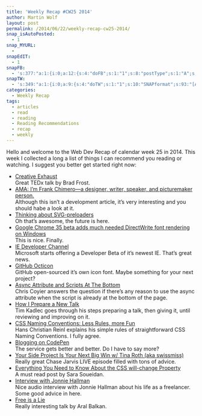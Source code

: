 ```yaml
---
title: 'Weekly Recap #CW25 2014'
author: Martin Wolf
layout: post
permalink: /2014/06/22/weekly-recap-cw25-2014/
snap_isAutoPosted:
  - 1
snap_MYURL:
  - 
snapEdIT:
  - 1
snapFB:
  - 's:377:"a:1:{i:0;a:12:{s:4:"doFB";s:1:"1";s:8:"postType";s:1:"A";s:10:"AttachPost";s:1:"2";s:10:"SNAPformat";s:35:"New post on MartinWolf.org: %TITLE%";s:9:"isAutoImg";s:1:"A";s:8:"imgToUse";s:0:"";s:9:"isAutoURL";s:1:"A";s:8:"urlToUse";s:0:"";s:11:"isPrePosted";s:1:"1";s:8:"isPosted";s:1:"1";s:4:"pgID";s:31:"711305895599362_722727404457211";s:5:"pDate";s:19:"2014-06-22 07:23:09";}}";'
snapTW:
  - 's:349:"a:1:{i:0;a:9:{s:4:"doTW";s:1:"1";s:10:"SNAPformat";s:93:"[Article] %TITLE%: %URL% //feat. @fchimero @brad_frost @tkadlec @swissmiss @drublic and more!";s:8:"attchImg";s:1:"0";s:9:"isAutoImg";s:1:"A";s:8:"imgToUse";s:0:"";s:11:"isPrePosted";s:1:"1";s:8:"isPosted";s:1:"1";s:4:"pgID";s:18:"480611937823506432";s:5:"pDate";s:19:"2014-06-22 07:23:10";}}";'
categories:
  - Weekly Recap
tags:
  - articles
  - read
  - reading
  - Reading Recommendations
  - recap
  - weekly
---
```

Hello and welcome to the Web Dev Recap of calendar week 25 in 2014. This week I collected a long a list of things I can recommend you reading or watching. I suggest you better get started right now:

  * [Creative Exhaust][1]  
    Great TEDx talk by Brad Frost.
  * [AMA: I&#8217;m Frank Chimero—a designer, writer, speaker, and picturemaker person.][2]  
    Although this isn&#8217;t a development article, it&#8217;s very interesting and you should habe a look at it.
  * [Thinking about SVG-preloaders][3]  
    Oh that&#8217;s awesome, the future is here.
  * [Google Chrome 35 beta adds much needed DirectWrite font rendering on Windows][4]  
    This is nice. Finally.
  * [IE Developer Channel][5]  
    Microsoft starts offering a Developer Beta of it&#8217;s newest IE. That&#8217;s great news.
  * [GitHub Octicon][6]  
    GitHub open-sourced it&#8217;s own icon font. Maybe something for your next project?
  * [Async Attribute and Scripts At The Bottom][7]  
    Chris Coyier answers the question if there&#8217;s any reason to use the async attribute when the script is already at the bottom of the page.
  * [How I Prepare a New Talk][8]  
    Tim Kadlec goes through his steps preparing a talk, then giving it, until reviewing and improving on it.
  * [CSS Naming Conventions: Less Rules, more Fun][9]  
    Hans Christian Reinl explains his simple rules of straightforward CSS Naming Conventions. I fully agree.
  * [Blogging on CodePen][10]  
    The service gets better and better. Do I have to say more?
  * [Your Side Project Is Your Next Big Win w/ Tina Roth (aka swissmiss)][11]  
    Really great Chase Jarvis LIVE episode filled with tons of advice.
  * [Everything You Need to Know About the CSS will-change Property][12]  
    A must read post by Sara Soueidan.
  * [Interview with Jonnie Hallman][13]  
    Nice audio interview with Jonnie Hallman about his life as a freelancer. Some good advice in here.
  * [Free is a Lie][14]  
    Really interesting talk by Aral Balkan.

 [1]: http://bradfrostweb.com/blog/post/creative-exhaust/
 [2]: https://news.layervault.com/stories/26128
 [3]: http://codepen.io/yoksel/pen/fjcvA
 [4]: http://www.istartedsomething.com/20140412/google-chrome-35-beta-adds-much-needed-directwrite-font-rendering-on-windows/
 [5]: http://devchannel.modern.ie/
 [6]: http://octicons.github.com/
 [7]: http://css-tricks.com/async-attribute-scripts-bottom/
 [8]: http://timkadlec.com/2014/06/how-i-prepare-a-new-talk/
 [9]: https://medium.com/@drublic/css-naming-conventions-less-rules-more-fun-12af220e949b
 [10]: http://codepen.io/blogging/
 [11]: https://www.youtube.com/watch?v=BDs4n6yI2ds
 [12]: http://dev.opera.com/articles/css-will-change-property
 [13]: http://webfriends.io/season/2/episode/2/
 [14]: https://www.youtube.com/watch?v=ldhHkVjLe7A